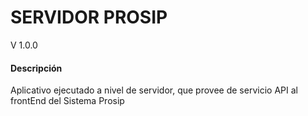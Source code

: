 
SERVIDOR PROSIP
================

V 1.0.0

#### Descripción

Aplicativo ejecutado a nivel de servidor, que provee de servicio API al frontEnd del Sistema Prosip

